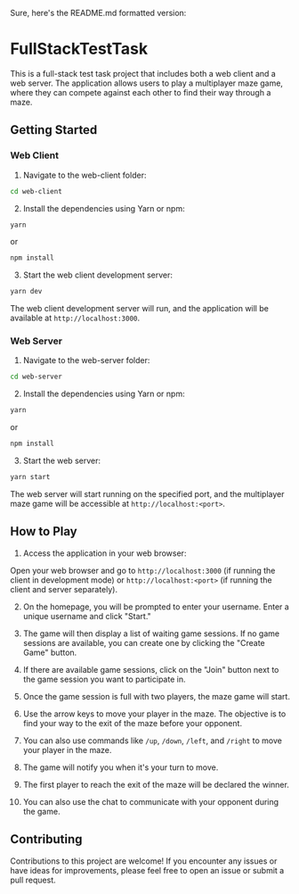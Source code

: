 Sure, here's the README.md formatted version:

# FullStackTestTask

This is a full-stack test task project that includes both a web client and a web server. The application allows users to play a multiplayer maze game, where they can compete against each other to find their way through a maze.

## Getting Started

### Web Client

1. Navigate to the web-client folder:

```bash
cd web-client
```

2. Install the dependencies using Yarn or npm:

```bash
yarn
```
or
```bash
npm install
```

3. Start the web client development server:

```bash
yarn dev
```

The web client development server will run, and the application will be available at `http://localhost:3000`.

### Web Server

1. Navigate to the web-server folder:

```bash
cd web-server
```

2. Install the dependencies using Yarn or npm:

```bash
yarn
```
or
```bash
npm install
```

3. Start the web server:

```bash
yarn start
```

The web server will start running on the specified port, and the multiplayer maze game will be accessible at `http://localhost:<port>`.

## How to Play

1. Access the application in your web browser:

Open your web browser and go to `http://localhost:3000` (if running the client in development mode) or `http://localhost:<port>` (if running the client and server separately).

2. On the homepage, you will be prompted to enter your username. Enter a unique username and click "Start."

3. The game will then display a list of waiting game sessions. If no game sessions are available, you can create one by clicking the "Create Game" button.

4. If there are available game sessions, click on the "Join" button next to the game session you want to participate in.

5. Once the game session is full with two players, the maze game will start.

6. Use the arrow keys to move your player in the maze. The objective is to find your way to the exit of the maze before your opponent.

7. You can also use commands like `/up`, `/down`, `/left`, and `/right` to move your player in the maze.

8. The game will notify you when it's your turn to move.

9. The first player to reach the exit of the maze will be declared the winner.

10. You can also use the chat to communicate with your opponent during the game.

## Contributing

Contributions to this project are welcome! If you encounter any issues or have ideas for improvements, please feel free to open an issue or submit a pull request.
